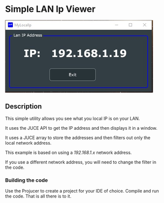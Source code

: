 #   Simple LAN Ip Viewer


![Screenshot](Screenshot.jpg)



## Description

This simple utility allows you see what you local IP is on your LAN. 

It uses the JUCE API to get the IP address and then displays it in a window.

It uses a JUCE array to store the addresses and then filters out only the local network address.

This example is based on using a *192.168.1.x* network address.

If you use a different network address, you will need to change the filter in the code.

### Building the code

Use the Projucer to create a project for your IDE of choice. Compile and run the code.
That is all there is to it.

